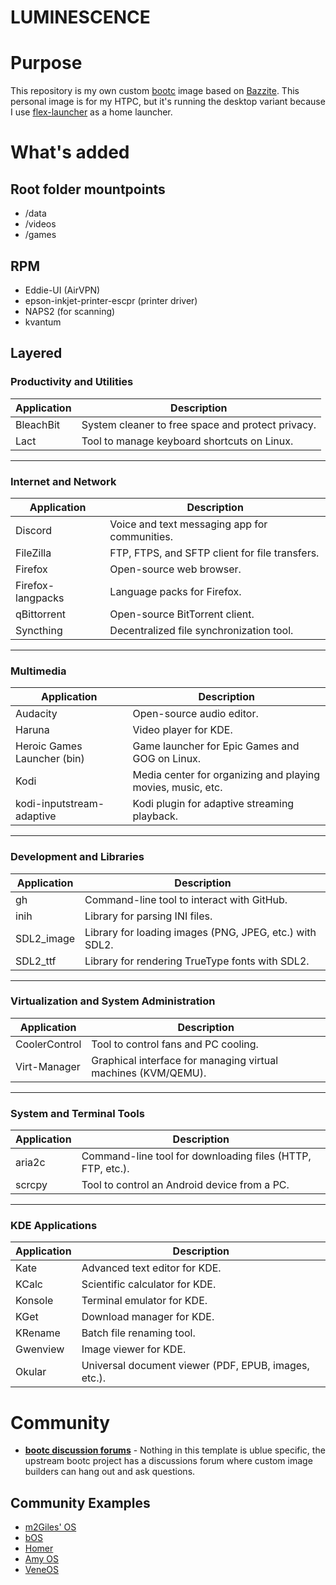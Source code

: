 # LUMINESCENCE

# Purpose

This repository is my own custom [bootc](https://github.com/bootc-dev/bootc) image based on [Bazzite](https://github.com/ublue-os/bazzite/). This personal image is for my HTPC, but it's running the desktop variant because I use [flex-launcher](https://github.com/complexlogic/flex-launcher) as a home launcher.

# What's added

## Root folder mountpoints
- /data
- /videos
- /games

## RPM
- Eddie-UI (AirVPN)
- epson-inkjet-printer-escpr (printer driver)
- NAPS2 (for scanning)
- kvantum

## Layered

### Productivity and Utilities
| Application  | Description                                                      |
|--------------|------------------------------------------------------------------|
| BleachBit    | System cleaner to free space and protect privacy.              |
| Lact         | Tool to manage keyboard shortcuts on Linux.                     |

---

### Internet and Network
| Application       | Description                                                      |
|-------------------|------------------------------------------------------------------|
| Discord           | Voice and text messaging app for communities.                   |
| FileZilla         | FTP, FTPS, and SFTP client for file transfers.                  |
| Firefox           | Open-source web browser.                                         |
| Firefox-langpacks | Language packs for Firefox.                                     |
| qBittorrent       | Open-source BitTorrent client.                                  |
| Syncthing         | Decentralized file synchronization tool.                        |

---

### Multimedia
| Application               | Description                                                      |
|----------------------------|------------------------------------------------------------------|
| Audacity                   | Open-source audio editor.                                        |
| Haruna                     | Video player for KDE.                                            |
| Heroic Games Launcher (bin)| Game launcher for Epic Games and GOG on Linux.                   |
| Kodi                       | Media center for organizing and playing movies, music, etc.     |
| kodi-inputstream-adaptive  | Kodi plugin for adaptive streaming playback.                    |

---

### Development and Libraries
| Application  | Description                                                      |
|--------------|------------------------------------------------------------------|
| gh           | Command-line tool to interact with GitHub.                       |
| inih         | Library for parsing INI files.                                  |
| SDL2_image   | Library for loading images (PNG, JPEG, etc.) with SDL2.         |
| SDL2_ttf     | Library for rendering TrueType fonts with SDL2.                 |

---

### Virtualization and System Administration
| Application      | Description                                                      |
|------------------|------------------------------------------------------------------|
| CoolerControl    | Tool to control fans and PC cooling.                             |
| Virt-Manager     | Graphical interface for managing virtual machines (KVM/QEMU).   |

---

### System and Terminal Tools
| Application  | Description                                                      |
|--------------|------------------------------------------------------------------|
| aria2c       | Command-line tool for downloading files (HTTP, FTP, etc.).      |
| scrcpy       | Tool to control an Android device from a PC.                    |

---

### KDE Applications
| Application  | Description                                                      |
|--------------|------------------------------------------------------------------|
| Kate         | Advanced text editor for KDE.                                    |
| KCalc        | Scientific calculator for KDE.                                  |
| Konsole      | Terminal emulator for KDE.                                      |
| KGet         | Download manager for KDE.                                        |
| KRename      | Batch file renaming tool.                                        |
| Gwenview     | Image viewer for KDE.                                            |
| Okular       | Universal document viewer (PDF, EPUB, images, etc.).            |


# Community

- [**bootc discussion forums**](https://github.com/bootc-dev/bootc/discussions) - Nothing in this template is ublue specific, the upstream bootc project has a discussions forum where custom image builders can hang out and ask questions.

## Community Examples

- [m2Giles' OS](https://github.com/m2giles/m2os)
- [bOS](https://github.com/bsherman/bos)
- [Homer](https://github.com/bketelsen/homer/)
- [Amy OS](https://github.com/astrovm/amyos)
- [VeneOS](https://github.com/Venefilyn/veneos)
